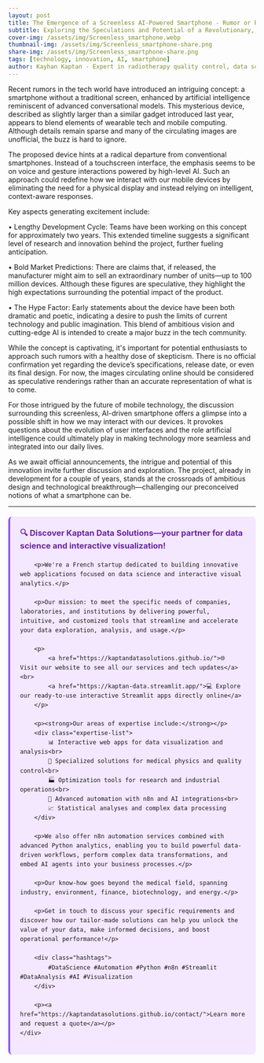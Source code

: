 ```yaml
---
layout: post
title: The Emergence of a Screenless AI-Powered Smartphone - Rumor or Reality?
subtitle: Exploring the Speculations and Potential of a Revolutionary, Wearable Device
cover-img: /assets/img/Screenless_smartphone.webp
thumbnail-img: /assets/img/Screenless_smartphone-share.png
share-img: /assets/img/Screenless_smartphone-share.png
tags: [technology, innovation, AI, smartphone]
author: Kayhan Kaptan - Expert in radiotherapy quality control, data science and automation
---
```


Recent rumors in the tech world have introduced an intriguing concept: a smartphone without a traditional screen, enhanced by artificial intelligence reminiscent of advanced conversational models. This mysterious device, described as slightly larger than a similar gadget introduced last year, appears to blend elements of wearable tech and mobile computing. Although details remain sparse and many of the circulating images are unofficial, the buzz is hard to ignore.

The proposed device hints at a radical departure from conventional smartphones. Instead of a touchscreen interface, the emphasis seems to be on voice and gesture interactions powered by high-level AI. Such an approach could redefine how we interact with our mobile devices by eliminating the need for a physical display and instead relying on intelligent, context-aware responses.

Key aspects generating excitement include:

• Lengthy Development Cycle: Teams have been working on this concept for approximately two years. This extended timeline suggests a significant level of research and innovation behind the project, further fueling anticipation.

• Bold Market Predictions: There are claims that, if released, the manufacturer might aim to sell an extraordinary number of units—up to 100 million devices. Although these figures are speculative, they highlight the high expectations surrounding the potential impact of the product.

• The Hype Factor: Early statements about the device have been both dramatic and poetic, indicating a desire to push the limits of current technology and public imagination. This blend of ambitious vision and cutting-edge AI is intended to create a major buzz in the tech community.

While the concept is captivating, it's important for potential enthusiasts to approach such rumors with a healthy dose of skepticism. There is no official confirmation yet regarding the device’s specifications, release date, or even its final design. For now, the images circulating online should be considered as speculative renderings rather than an accurate representation of what is to come.

For those intrigued by the future of mobile technology, the discussion surrounding this screenless, AI-driven smartphone offers a glimpse into a possible shift in how we may interact with our devices. It provokes questions about the evolution of user interfaces and the role artificial intelligence could ultimately play in making technology more seamless and integrated into our daily lives.

As we await official announcements, the intrigue and potential of this innovation invite further discussion and exploration. The project, already in development for a couple of years, stands at the crossroads of ambitious design and technological breakthrough—challenging our preconceived notions of what a smartphone can be.

---


<html lang="fr">
<head>
    <meta charset="UTF-8">
    <meta name="viewport" content="width=device-width, initial-scale=1.0">
    <title>Kaptan Data Solutions</title>
    <style>
        .citation {
            background-color: #f3e8ff;
            border-left: 4px solid #8b5cf6;
            padding: 20px;
            margin: 20px 0;
            border-radius: 8px;
            font-family: -apple-system, BlinkMacSystemFont, 'Segoe UI', Roboto, sans-serif;
            line-height: 1.6;
        }
        .citation h3 {
            color: #6b21a8;
            margin-top: 0;
        }
        .citation a {
            color: #7c3aed;
            text-decoration: none;
        }
        .citation a:hover {
            text-decoration: underline;
        }
        .expertise-list {
            margin: 15px 0;
        }
        .hashtags {
            font-weight: bold;
            color: #7c3aed;
            margin-top: 15px;
        }
    </style>
</head>
<body>
    <div class="citation">
        <h3>🔍 Discover Kaptan Data Solutions—your partner for data science and interactive visualization!</h3>
        
        <p>We're a French startup dedicated to building innovative web applications focused on data science and interactive visual analytics.</p>
        
        <p>Our mission: to meet the specific needs of companies, laboratories, and institutions by delivering powerful, intuitive, and customized tools that streamline and accelerate your data exploration, analysis, and usage.</p>
        
        <p>
            <a href="https://kaptandatasolutions.github.io/">🌐 Visit our website to see all our services and tech updates</a><br>
            <a href="https://kaptan-data.streamlit.app/">💻 Explore our ready-to-use interactive Streamlit apps directly online</a>
        </p>
        
        <p><strong>Our areas of expertise include:</strong></p>
        <div class="expertise-list">
            📊 Interactive web apps for data visualization and analysis<br>
            🔬 Specialized solutions for medical physics and quality control<br>
            🏭 Optimization tools for research and industrial operations<br>
            🤖 Advanced automation with n8n and AI integrations<br>
            📈 Statistical analyses and complex data processing
        </div>
        
        <p>We also offer n8n automation services combined with advanced Python analytics, enabling you to build powerful data-driven workflows, perform complex data transformations, and embed AI agents into your business processes.</p>
        
        <p>Our know-how goes beyond the medical field, spanning industry, environment, finance, biotechnology, and energy.</p>
        
        <p>Get in touch to discuss your specific requirements and discover how our tailor-made solutions can help you unlock the value of your data, make informed decisions, and boost operational performance!</p>
        
        <div class="hashtags">
            #DataScience #Automation #Python #n8n #Streamlit #DataAnalysis #AI #Visualization
        </div>
        
        <p><a href="https://kaptandatasolutions.github.io/contact/">Learn more and request a quote</a></p>
    </div>
</body>
</html>